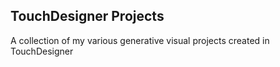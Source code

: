 ## TouchDesigner Projects
 A collection of my various generative visual projects created in TouchDesigner






